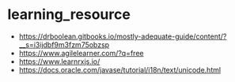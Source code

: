 # learning_resource
* https://drboolean.gitbooks.io/mostly-adequate-guide/content/?__s=i3ijdbf9m3fzm75obzsp
* https://www.agilelearner.com/?q=free
* https://www.learnrxjs.io/
* https://docs.oracle.com/javase/tutorial/i18n/text/unicode.html
